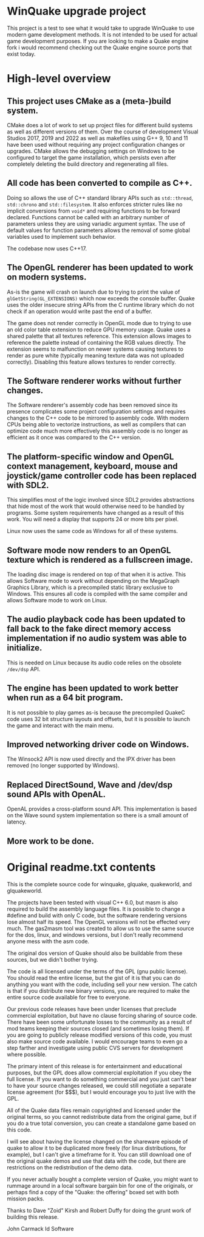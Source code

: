 # WinQuake upgrade project

This project is a test to see what it would take to upgrade WinQuake to use modern game development methods.
It is not intended to be used for actual game development purposes.
If you are looking to make a Quake engine fork i would recommend checking out the Quake engine source ports that exist today.

# High-level overview

## This project uses CMake as a (meta-)build system.

CMake does a lot of work to set up project files for different build systems as well as different versions of them.
Over the course of development Visual Studios 2017, 2019 and 2022 as well as makefiles using G++ 9, 10 and 11 have been used without requiring any project configuration changes or upgrades.
CMake allows the debugging settings on Windows to be configured to target the game installation, which persists even after completely deleting the build directory and regenerating all files.

## All code has been converted to compile as C++.

Doing so allows the use of C++ standard library APIs such as `std::thread`, `std::chrono` and `std::filesystem`.
It also enforces stricter rules like no implicit conversions from `void*` and requiring functions to be forward declared.
Functions cannot be called with an arbitrary number of parameters unless they are using variadic argument syntax.
The use of default values for function parameters allows the removal of some global variables used to implement such behavior.

The codebase now uses C++17.

## The OpenGL renderer has been updated to work on modern systems.

As-is the game will crash on launch due to trying to print the value of `glGetString(GL_EXTENSIONS)` which now exceeds the console buffer.
Quake uses the older insecure string APIs from the C runtime library which do not check if an operation would write past the end of a buffer.

The game does not render correctly in OpenGL mode due to trying to use an old color table extension to reduce GPU memory usage.
Quake uses a shared palette that all textures reference. This extension allows images to reference the palette instead of containing the RGB values directly.
The extension seems to malfunction on newer systems causing textures to render as pure white (typically meaning texture data was not uploaded correctly).
Disabling this feature allows textures to render correctly.

## The Software renderer works without further changes.

The Software renderer's assembly code has been removed since its presence complicates some project configuration settings and requires changes to the C++ code to be mirrored to assembly code.
With modern CPUs being able to vectorize instructions, as well as compilers that can optimize code much more effectively this assembly code is no longer as efficient as it once was compared to the C++ version.

## The platform-specific window and OpenGL context management, keyboard, mouse and joystick/game controller code has been replaced with SDL2.

This simplifies most of the logic involved since SDL2 provides abstractions that hide most of the work that would otherwise need to be handled by programs.
Some system requirements have changed as a result of this work. You will need a display that supports 24 or more bits per pixel.

Linux now uses the same code as Windows for all of these systems.

## Software mode now renders to an OpenGL texture which is rendered as a fullscreen image.

The loading disc image is rendered on top of that when it is active.
This allows Software mode to work without depending on the MegaGraph Graphics Library, which is a precompiled static library exclusive to Windows.
This ensures all code is compiled with the same compiler and allows Software mode to work on Linux.

## The audio playback code has been updated to fall back to the fake direct memory access implementation if no audio system was able to initialize.

This is needed on Linux because its audio code relies on the obsolete `/dev/dsp` API.

## The engine has been updated to work better when run as a 64 bit program.

It is not possible to play games as-is because the precompiled QuakeC code uses 32 bit structure layouts and offsets, but it is possible to launch the game and interact with the main menu.

## Improved networking driver code on Windows.

The Winsock2 API is now used directly and the IPX driver has been removed (no longer supported by Windows).

## Replaced DirectSound, Wave and /dev/dsp sound APIs with OpenAL.

OpenAL provides a cross-platform sound API. This implementation is based on the Wave sound system implementation so there is a small amount of latency.

## More work to be done.

# Original readme.txt contents

This is the complete source code for winquake, glquake, quakeworld, and 
glquakeworld.

The projects have been tested with visual C++ 6.0, but masm is also required 
to build the assembly language files.  It is possible to change a #define and 
build with only C code, but the software rendering versions lose almost half 
its speed.  The OpenGL versions will not be effected very much.  The 
gas2masm tool was created to allow us to use the same source for the dos, 
linux, and windows versions, but I don't really recommend anyone mess 
with the asm code.

The original dos version of Quake should also be buildable from these 
sources, but we didn't bother trying.

The code is all licensed under the terms of the GPL (gnu public license).  
You should read the entire license, but the gist of it is that you can do 
anything you want with the code, including sell your new version.  The catch 
is that if you distribute new binary versions, you are required to make the 
entire source code available for free to everyone.

Our previous code releases have been under licenses that preclude 
commercial exploitation, but have no clause forcing sharing of source code.  
There have been some unfortunate losses to the community as a result of 
mod teams keeping their sources closed (and sometimes losing them).  If 
you are going to publicly release modified versions of this code, you must 
also make source code available.  I would encourage teams to even go a step 
farther and investigate using public CVS servers for development where 
possible.

The primary intent of this release is for entertainment and educational 
purposes, but the GPL does allow commercial exploitation if you obey the 
full license.  If you want to do something commercial and you just can't bear 
to have your source changes released, we could still negotiate a separate 
license agreement (for $$$), but I would encourage you to just live with the 
GPL.

All of the Quake data files remain copyrighted and licensed under the 
original terms, so you cannot redistribute data from the original game, but if 
you do a true total conversion, you can create a standalone game based on 
this code.

I will see about having the license changed on the shareware episode of 
quake to allow it to be duplicated more freely (for linux distributions, for 
example), but I can't give a timeframe for it.  You can still download one of 
the original quake demos and use that data with the code, but there are 
restrictions on the redistribution of the demo data.

If you never actually bought a complete version of Quake, you might want 
to rummage around in a local software bargain bin for one of the originals, 
or perhaps find a copy of the "Quake: the offering" boxed set with both 
mission packs.

Thanks to Dave "Zoid" Kirsh and Robert Duffy for doing the grunt work of 
building this release.

John Carmack
Id Software


